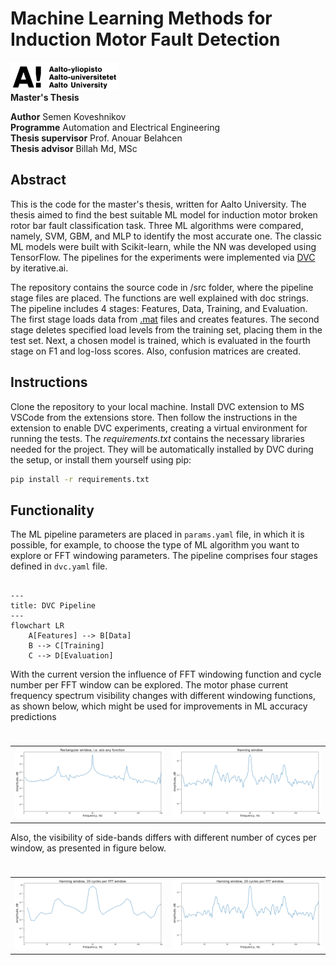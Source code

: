 # Machine Learning Methods for Induction Motor Fault Detection

<style>
td, th {
   border: none!important;
}
</style>

![Aalto logo](/images/Logo.png)<br>
**Master's Thesis**<br>

**Author** Semen Koveshnikov<br>
**Programme** Automation and Electrical Engineering<br>
**Thesis supervisor** Prof. Anouar Belahcen<br>
**Thesis advisor** Billah Md, MSc

## Abstract

This is the code for the master's thesis, written for Aalto University. The thesis aimed to find the best suitable ML model for induction motor broken rotor bar fault classification task. Three ML algorithms were compared, namely, SVM, GBM, and MLP to identify the most accurate one. The classic ML models were built with Scikit-learn, while the NN was developed using TensorFlow. The pipelines for the experiments were implemented via [DVC](https://dvc.org/) by iterative.ai.

The repository contains the source code in /src folder, where the pipeline stage files are placed. The functions are well explained with doc strings. The pipeline includes 4 stages: Features, Data, Training, and Evaluation. The first stage loads data from [.mat](https://ieee-dataport.org/open-access/experimental-database-detecting-and-diagnosing-rotor-broken-bar-three-phase-induction) files and creates features. The second stage deletes specified load levels from the training set, placing them in the test set. Next, a chosen model is trained, which is evaluated in the fourth stage on F1 and log-loss scores. Also, confusion matrices are created.

## Instructions

Clone the repository to your local machine. Install DVC extension to MS VSCode from the extensions store. Then follow the instructions in the extension to enable DVC experiments, creating a virtual environment for running the tests. The *requirements.txt* contains the necessary libraries needed for the project. They will be automatically installed by DVC during the setup, or install them yourself using pip:

```cmd
pip install -r requirements.txt
```

## Functionality

The ML pipeline parameters are placed in `params.yaml` file, in which it is possible, for example, to choose the type of ML algorithm you want to explore or FFT windowing parameters. The pipeline comprises four stages defined in `dvc.yaml` file. 

```mermaid

---
title: DVC Pipeline
---
flowchart LR
    A[Features] --> B[Data]
    B --> C[Training]
    C --> D[Evaluation]
```

With the current version the influence of FFT windowing function and cycle number per FFT window can be explored. The motor phase current frequency spectrum visibility changes with different windowing functions, as shown below, which might be used for improvements in ML accuracy predictions

⠀|⠀
:---------:|:-------------:
![Rectangular window](/images/Uniform_windowing.png) |![Hanning window](/images/Hanning_windowing.png)

Also, the visibility of side-bands differs with different number of cyces per window, as presented in figure below.

⠀|⠀
:---------:|:-------------:
![Hanning window, 20 cycles](/images/20_cycles.png) |![Hanning window, 70 cycles](/images/70_cycles.png)

